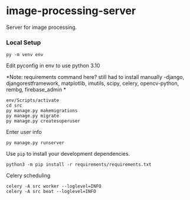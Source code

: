 # image-processing-server
Server for image processing.

### Local Setup

```console
py -m venv env
```
Edit pyconfig in env to use python 3.10

*Note: requirements command here?
still had to install manually
-django, djangorestframework, matplotlib, imutils, scipy, 
celery, opencv-python, rembg, firebase_admin
*

```console
env/Scripts/activate
cd src
py manage.py makemigrations
py manage.py migrate
py manage.py createsuperuser
```

Enter user info

```console
py manage.py runserver
```

Use `pip` to install your development dependencies.

```console
python3 -m pip install -r requirements/requirements.txt
```
Celery scheduling
```
celery -A src worker --loglevel=INFO
celery -A src beat --loglevel=INFO
```
